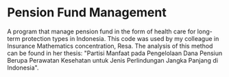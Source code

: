 # Pension Fund Management
A program that manage pension fund in the form of health care for long-term protection types in Indonesia. This code was used by my colleague in Insurance Mathematics concentration, Resa. The analysis of this method can be found in her thesis: "Partisi Manfaat pada Pengelolaan Dana Pensiun Berupa Perawatan Kesehatan untuk Jenis Perlindungan Jangka Panjang di Indonesia".
